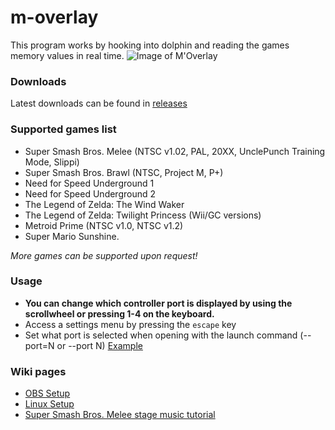 # m-overlay

This program works by hooking into dolphin and reading the games memory values in real time.
![Image of M'Overlay](https://thumbs.gfycat.com/GraciousAlarmingAntbear-size_restricted.gif)

### Downloads

Latest downloads can be found in [releases](https://github.com/bkacjios/m-overlay/releases)

### Supported games list

* Super Smash Bros. Melee (NTSC v1.02, PAL, 20XX, UnclePunch Training Mode, Slippi)
* Super Smash Bros. Brawl (NTSC, Project M, P+)
* Need for Speed Underground 1
* Need for Speed Underground 2
* The Legend of Zelda: The Wind Waker
* The Legend of Zelda: Twilight Princess (Wii/GC versions)
* Metroid Prime (NTSC v1.0, NTSC v1.2)
* Super Mario Sunshine.

*More games can be supported upon request!*

### Usage

- **You can change which controller port is displayed by using the scrollwheel or pressing 1-4 on the keyboard.**
- Access a settings menu by pressing the `escape` key
- Set what port is selected when opening with the launch command (--port=N or --port N) [Example](https://i.imgur.com/f9AkS2q.png)

### Wiki pages

* [OBS Setup](https://github.com/bkacjios/m-overlay/wiki/OBS-Setup)
* [Linux Setup](https://github.com/bkacjios/m-overlay/wiki/Linux)
* [Super Smash Bros. Melee stage music tutorial](https://github.com/bkacjios/m-overlay/wiki/Stage-music-for-Project-Slippi)
